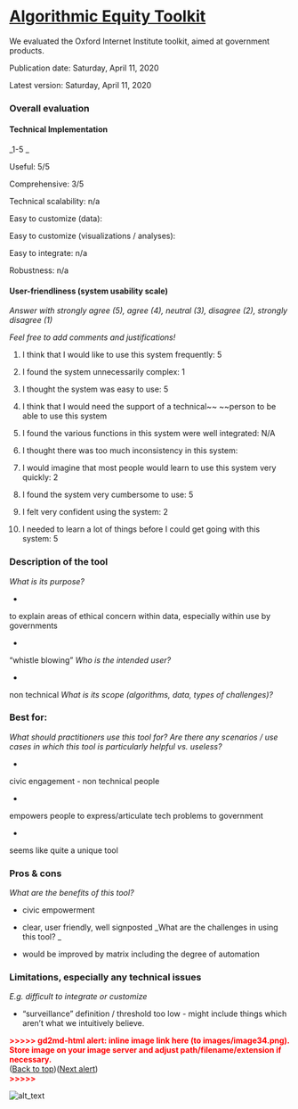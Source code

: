 # [Algorithmic Equity Toolkit](https://www.aclu-wa.org/AEKit)

We evaluated the Oxford Internet Institute toolkit, aimed at government products.

Publication date: Saturday, April 11, 2020

Latest version: Saturday, April 11, 2020

### Overall evaluation

#### Technical Implementation

_1-5 _

Useful: 5/5

Comprehensive: 3/5

Technical scalability: n/a

Easy to customize (data):

Easy to customize (visualizations / analyses):

Easy to integrate: n/a

Robustness: n/a

#### User-friendliness (system usability scale)

_Answer with strongly agree (5), agree (4), neutral (3), disagree (2), strongly disagree (1)_

_Feel free to add comments and justifications!_

1. I think that I would like to use this system frequently: 5

2. I found the system unnecessarily complex: 1

3. I thought the system was easy to use: 5

4. I think that I would need the support of a technical~~ ~~person to be able to use this system

5. I found the various functions in this system were well integrated: N/A

6. I thought there was too much inconsistency in this system:

7. I would imagine that most people would learn to use this system very quickly: 2

8. I found the system very cumbersome to use: 5

9. I felt very confident using the system: 2

10. I needed to learn a lot of things before I could get going with this system: 5

### Description of the tool

_What is its purpose?_

-

to explain areas of ethical concern within data, especially within use by governments

-

“whistle blowing”
_Who is the intended user?_

-

non technical
_What is its scope (algorithms, data, types of challenges)?_

### Best for:

_What should practitioners use this tool for? Are there any scenarios / use cases in which this tool is particularly helpful vs. useless?_

-

civic engagement - non technical people

-

empowers people to express/articulate tech problems to government

-

seems like quite a unique tool

### Pros & cons

_What are the benefits of this tool?_

- civic empowerment

- clear, user friendly, well signposted
  _What are the challenges in using this tool? _

- would be improved by matrix including the degree of automation

### Limitations, especially any technical issues

_E.g. difficult to integrate or customize_

- “surveillance” definition / threshold too low - might include things which aren’t what we intuitively believe.

<p id="gdcalert34" ><span style="color: red; font-weight: bold">>>>>>  gd2md-html alert: inline image link here (to images/image34.png). Store image on your image server and adjust path/filename/extension if necessary. </span><br>(<a href="#">Back to top</a>)(<a href="#gdcalert35">Next alert</a>)<br><span style="color: red; font-weight: bold">>>>>> </span></p>

![alt_text](images/image34.png "image_tooltip")
